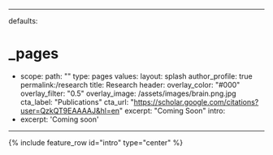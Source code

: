  ----
defaults:
  # _pages
  - scope:
      path: ""
      type: pages
    values:
      layout: splash
      author_profile: true
      permalink:/research
 title: Research
 header:
  overlay_color: "#000"
  overlay_filter: "0.5"
  overlay_image: /assets/images/brain.png.jpg
  cta_label: "Publications"
  cta_url: "https://scholar.google.com/citations?user=QzkQT9EAAAAJ&hl=en"
excerpt: "Coming Soon"
intro: 
  - excerpt: 'Coming soon'
----

  {% include feature_row id="intro" type="center" %}